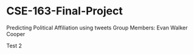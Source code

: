 # CSE-163-Final-Project
Predicting Political Affiliation using tweets
Group Members:
Evan
Walker
Cooper

Test 2